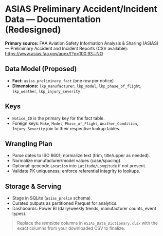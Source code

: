 # ASIAS Preliminary Accident/Incident Data — Documentation (Redesigned)

**Primary source:** FAA Aviation Safety Information Analysis & Sharing (ASIAS) — Preliminary Accident and Incident Reports (CSV available): https://www.asias.faa.gov/apex/f?p=100:93:::NO

## Data Model (Proposed)
- **Fact:** `asias_preliminary_fact` (one row per notice)
- **Dimensions:** `lkp_manufacturer`, `lkp_model`, `lkp_phase_of_flight`, `lkp_weather`, `lkp_injury_severity`

## Keys
- `Notice_ID` is the primary key for the fact table.
- Foreign keys: `Make`, `Model`, `Phase_of_Flight`, `Weather_Condition`, `Injury_Severity` join to their respective lookup tables.

## Wrangling Plan
- Parse dates to ISO 8601; normalize text (trim, title/upper as needed).
- Normalize manufacturer/model values (case/spacing).
- Optional: geocode `Location` into `Latitude/Longitude` if not present.
- Validate PK uniqueness; enforce referential integrity to lookups.

## Storage & Serving
- Stage in SQLite (`asias_prelim` schema).
- Curated outputs as partitioned Parquet for analytics.
- Dashboards: Power BI (daily/weekly trends, manufacturer counts, event types).

> Replace the *template* columns in `ASIAS_Data_Dictionary.xlsx` with the exact columns from your downloaded CSV to finalize.
